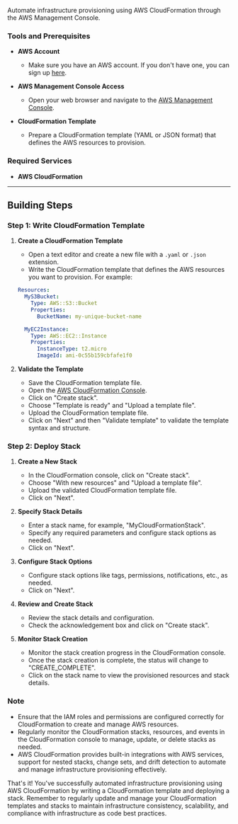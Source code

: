 Automate infrastructure provisioning using AWS CloudFormation through the AWS Management Console.

### Tools and Prerequisites

- **AWS Account**
  - Make sure you have an AWS account. If you don't have one, you can sign up [here](https://aws.amazon.com/).

- **AWS Management Console Access**
  - Open your web browser and navigate to the [AWS Management Console](https://aws.amazon.com/console/).

- **CloudFormation Template**
  - Prepare a CloudFormation template (YAML or JSON format) that defines the AWS resources to provision.

### Required Services

- **AWS CloudFormation**

---

## Building Steps

### Step 1: Write CloudFormation Template

1. **Create a CloudFormation Template**
   - Open a text editor and create a new file with a `.yaml` or `.json` extension.
   - Write the CloudFormation template that defines the AWS resources you want to provision. For example:

   ```yaml
   Resources:
     MyS3Bucket:
       Type: AWS::S3::Bucket
       Properties:
         BucketName: my-unique-bucket-name

     MyEC2Instance:
       Type: AWS::EC2::Instance
       Properties:
         InstanceType: t2.micro
         ImageId: ami-0c55b159cbfafe1f0
   ```

2. **Validate the Template**
   - Save the CloudFormation template file.
   - Open the [AWS CloudFormation Console](https://console.aws.amazon.com/cloudformation/).
   - Click on "Create stack".
   - Choose "Template is ready" and "Upload a template file".
   - Upload the CloudFormation template file.
   - Click on "Next" and then "Validate template" to validate the template syntax and structure.

### Step 2: Deploy Stack

1. **Create a New Stack**
   - In the CloudFormation console, click on "Create stack".
   - Choose "With new resources" and "Upload a template file".
   - Upload the validated CloudFormation template file.
   - Click on "Next".

2. **Specify Stack Details**
   - Enter a stack name, for example, "MyCloudFormationStack".
   - Specify any required parameters and configure stack options as needed.
   - Click on "Next".

3. **Configure Stack Options**
   - Configure stack options like tags, permissions, notifications, etc., as needed.
   - Click on "Next".

4. **Review and Create Stack**
   - Review the stack details and configuration.
   - Check the acknowledgement box and click on "Create stack".

5. **Monitor Stack Creation**
   - Monitor the stack creation progress in the CloudFormation console.
   - Once the stack creation is complete, the status will change to "CREATE_COMPLETE".
   - Click on the stack name to view the provisioned resources and stack details.

### Note

- Ensure that the IAM roles and permissions are configured correctly for CloudFormation to create and manage AWS resources.
- Regularly monitor the CloudFormation stacks, resources, and events in the CloudFormation console to manage, update, or delete stacks as needed.
- AWS CloudFormation provides built-in integrations with AWS services, support for nested stacks, change sets, and drift detection to automate and manage infrastructure provisioning effectively.

That's it! You've successfully automated infrastructure provisioning using AWS CloudFormation by writing a CloudFormation template and deploying a stack. Remember to regularly update and manage your CloudFormation templates and stacks to maintain infrastructure consistency, scalability, and compliance with infrastructure as code best practices.
